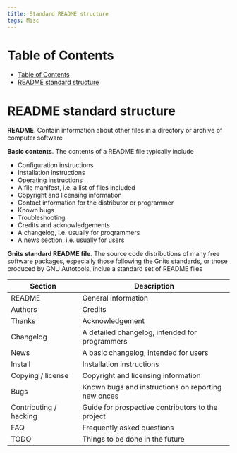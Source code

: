 ```yaml
---
title: Standard README structure
tags: Misc
---
```


<!-- TOC titleSize:1 tabSpaces:2 depthFrom:1 depthTo:6 withLinks:1 updateOnSave:1 orderedList:0 skip:0 title:1 charForUnorderedList:* -->
# Table of Contents
- [Table of Contents](#table-of-contents)
- [README standard structure](#readme-standard-structure)
<!-- /TOC -->

# README standard structure
**README**. Contain information about other files in a directory or archive of computer software

**Basic contents**. The contents of a README file typically include
* Configuration instructions
* Installation instructions
* Operating instructions
* A file manifest, i.e. a list of files included
* Copyright and licensing information
* Contact information for the distributor or programmer
* Known bugs
* Troubleshooting
* Credits and acknowledgements
* A changelog, i.e. usually for programmers
* A news section, i.e. usually for users

**Gnits standard README file**. The source code distributions of many free software packages, especially those following the Gnits standards, or those produced by GNU Autotools, inclue a standard set of README files

| Section | Description |
| --- | --- |
| README | General information |
| Authors | Credits |
| Thanks | Acknowledgement |
| Changelog | A detailed changelog, intended for programmers |
| News | A basic changelog, intended for users |
| Install | Installation instructions |
| Copying / license | Copyright and licensing information |
| Bugs | Known bugs and instructions on reporting new onces |
| Contributing / hacking | Guide for prospective contributors to the project |
| FAQ | Frequently asked questions |
| TODO | Things to be done in the future
